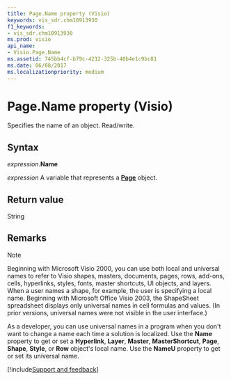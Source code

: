 ```yaml
---
title: Page.Name property (Visio)
keywords: vis_sdr.chm10913930
f1_keywords:
- vis_sdr.chm10913930
ms.prod: visio
api_name:
- Visio.Page.Name
ms.assetid: 745bb4cf-b79c-4212-325b-40b4e1c9bc81
ms.date: 06/08/2017
ms.localizationpriority: medium
---
```



# Page.Name property (Visio)

Specifies the name of an object. Read/write.


## Syntax

_expression_.**Name**

_expression_ A variable that represents a **[Page](Visio.Page.md)** object.


## Return value

String


## Remarks




> [!NOTE] 
> Beginning with Microsoft Visio 2000, you can use both local and universal names to refer to Visio shapes, masters, documents, pages, rows, add-ons, cells, hyperlinks, styles, fonts, master shortcuts, UI objects, and layers. When a user names a shape, for example, the user is specifying a local name. Beginning with Microsoft Office Visio 2003, the ShapeSheet spreadsheet displays only universal names in cell formulas and values. (In prior versions, universal names were not visible in the user interface.) 

As a developer, you can use universal names in a program when you don't want to change a name each time a solution is localized. Use the **Name** property to get or set a **Hyperlink**, **Layer**, **Master**, **MasterShortcut**, **Page**, **Shape**, **Style**, or **Row** object's local name. Use the **NameU** property to get or set its universal name.

[!include[Support and feedback](~/includes/feedback-boilerplate.md)]
